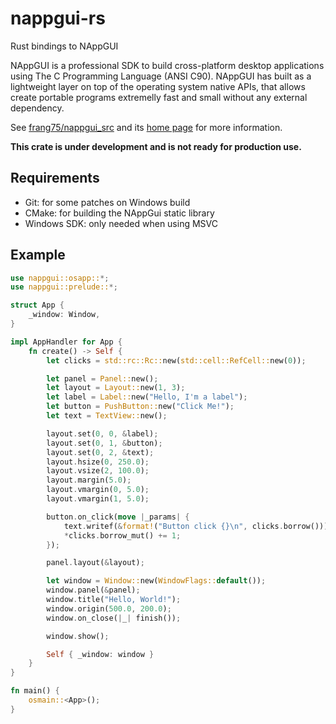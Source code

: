 # nappgui-rs

Rust bindings to NAppGUI

NAppGUI is a professional SDK to build cross-platform desktop applications using The C Programming Language (ANSI C90). NAppGUI has built as a lightweight layer on top of the operating system native APIs, that allows create portable programs extremelly fast and small without any external dependency.

See [frang75/nappgui_src](https://github.com/frang75/nappgui_src) and its [home page](https://nappgui.com/) for more information.

**This crate is under development and is not ready for production use.**


## Requirements

 - Git: for some patches on Windows build
 - CMake: for building the NAppGui static library
 - Windows SDK: only needed when using MSVC


## Example

```rust
use nappgui::osapp::*;
use nappgui::prelude::*;

struct App {
    _window: Window,
}

impl AppHandler for App {
    fn create() -> Self {
        let clicks = std::rc::Rc::new(std::cell::RefCell::new(0));

        let panel = Panel::new();
        let layout = Layout::new(1, 3);
        let label = Label::new("Hello, I'm a label");
        let button = PushButton::new("Click Me!");
        let text = TextView::new();

        layout.set(0, 0, &label);
        layout.set(0, 1, &button);
        layout.set(0, 2, &text);
        layout.hsize(0, 250.0);
        layout.vsize(2, 100.0);
        layout.margin(5.0);
        layout.vmargin(0, 5.0);
        layout.vmargin(1, 5.0);

        button.on_click(move |_params| {
            text.writef(&format!("Button click {}\n", clicks.borrow()));
            *clicks.borrow_mut() += 1;
        });

        panel.layout(&layout);

        let window = Window::new(WindowFlags::default());
        window.panel(&panel);
        window.title("Hello, World!");
        window.origin(500.0, 200.0);
        window.on_close(|_| finish());

        window.show();

        Self { _window: window }
    }
}

fn main() {
    osmain::<App>();
}
```

